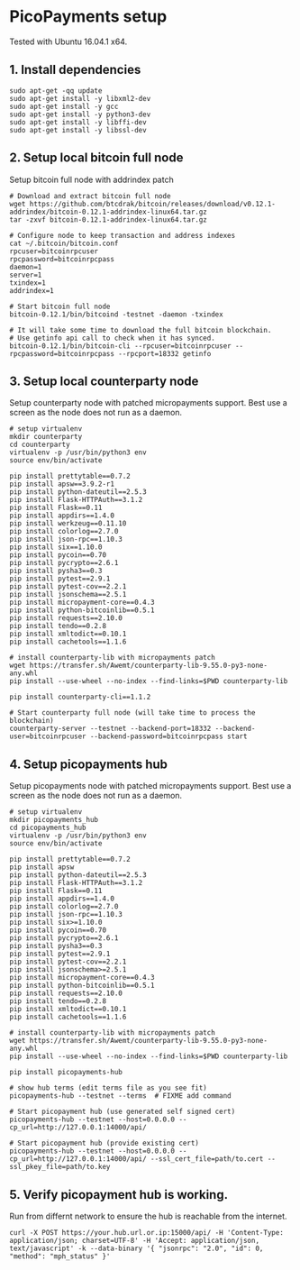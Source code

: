 # PicoPayments setup

Tested with Ubuntu 16.04.1 x64. 


## 1. Install dependencies

    sudo apt-get -qq update
    sudo apt-get install -y libxml2-dev
    sudo apt-get install -y gcc
    sudo apt-get install -y python3-dev
    sudo apt-get install -y libffi-dev
    sudo apt-get install -y libssl-dev


## 2. Setup local bitcoin full node

Setup bitcoin full node with addrindex patch

    # Download and extract bitcoin full node
    wget https://github.com/btcdrak/bitcoin/releases/download/v0.12.1-addrindex/bitcoin-0.12.1-addrindex-linux64.tar.gz
    tar -zxvf bitcoin-0.12.1-addrindex-linux64.tar.gz

    # Configure node to keep transaction and address indexes
    cat ~/.bitcoin/bitcoin.conf 
    rpcuser=bitcoinrpcuser
    rpcpassword=bitcoinrpcpass
    daemon=1
    server=1
    txindex=1
    addrindex=1

    # Start bitcoin full node
    bitcoin-0.12.1/bin/bitcoind -testnet -daemon -txindex

    # It will take some time to download the full bitcoin blockchain.
    # Use getinfo api call to check when it has synced.
    bitcoin-0.12.1/bin/bitcoin-cli --rpcuser=bitcoinrpcuser --rpcpassword=bitcoinrpcpass --rpcport=18332 getinfo


## 3. Setup local counterparty node

Setup counterparty node with patched micropayments support.
Best use a screen as the node does not run as a daemon.

    # setup virtualenv
    mkdir counterparty
    cd counterparty
    virtualenv -p /usr/bin/python3 env
    source env/bin/activate

    pip install prettytable==0.7.2
    pip install apsw==3.9.2-r1
    pip install python-dateutil==2.5.3
    pip install Flask-HTTPAuth==3.1.2
    pip install Flask==0.11
    pip install appdirs==1.4.0
    pip install werkzeug==0.11.10
    pip install colorlog==2.7.0
    pip install json-rpc==1.10.3
    pip install six==1.10.0
    pip install pycoin==0.70
    pip install pycrypto==2.6.1
    pip install pysha3==0.3
    pip install pytest==2.9.1
    pip install pytest-cov==2.2.1
    pip install jsonschema==2.5.1
    pip install micropayment-core==0.4.3
    pip install python-bitcoinlib==0.5.1
    pip install requests==2.10.0
    pip install tendo==0.2.8
    pip install xmltodict==0.10.1
    pip install cachetools==1.1.6

    # install counterparty-lib with micropayments patch
    wget https://transfer.sh/Awemt/counterparty-lib-9.55.0-py3-none-any.whl
    pip install --use-wheel --no-index --find-links=$PWD counterparty-lib
    
    pip install counterparty-cli==1.1.2

    # Start counterparty full node (will take time to process the blockchain)
    counterparty-server --testnet --backend-port=18332 --backend-user=bitcoinrpcuser --backend-password=bitcoinrpcpass start


## 4. Setup picopayments hub

Setup picopayments node with patched micropayments support.
Best use a screen as the node does not run as a daemon.

    # setup virtualenv
    mkdir picopayments_hub
    cd picopayments_hub
    virtualenv -p /usr/bin/python3 env
    source env/bin/activate

    pip install prettytable==0.7.2
    pip install apsw
    pip install python-dateutil==2.5.3
    pip install Flask-HTTPAuth==3.1.2
    pip install Flask==0.11
    pip install appdirs==1.4.0
    pip install colorlog==2.7.0
    pip install json-rpc==1.10.3
    pip install six>=1.10.0
    pip install pycoin==0.70
    pip install pycrypto==2.6.1
    pip install pysha3==0.3
    pip install pytest==2.9.1
    pip install pytest-cov==2.2.1
    pip install jsonschema>=2.5.1
    pip install micropayment-core==0.4.3
    pip install python-bitcoinlib==0.5.1
    pip install requests==2.10.0
    pip install tendo==0.2.8
    pip install xmltodict==0.10.1
    pip install cachetools==1.1.6

    # install counterparty-lib with micropayments patch
    wget https://transfer.sh/Awemt/counterparty-lib-9.55.0-py3-none-any.whl
    pip install --use-wheel --no-index --find-links=$PWD counterparty-lib

    pip install picopayments-hub
    
    # show hub terms (edit terms file as you see fit)
    picopayments-hub --testnet --terms  # FIXME add command

    # Start picopayment hub (use generated self signed cert)
    picopayments-hub --testnet --host=0.0.0.0 --cp_url=http://127.0.0.1:14000/api/

    # Start picopayment hub (provide existing cert)
    picopayments-hub --testnet --host=0.0.0.0 --cp_url=http://127.0.0.1:14000/api/ --ssl_cert_file=path/to.cert --ssl_pkey_file=path/to.key


## 5. Verify picopayment hub is working.

Run from differnt network to ensure the hub is reachable from the internet.

    curl -X POST https://your.hub.url.or.ip:15000/api/ -H 'Content-Type: application/json; charset=UTF-8' -H 'Accept: application/json, text/javascript' -k --data-binary '{ "jsonrpc": "2.0", "id": 0, "method": "mph_status" }'
